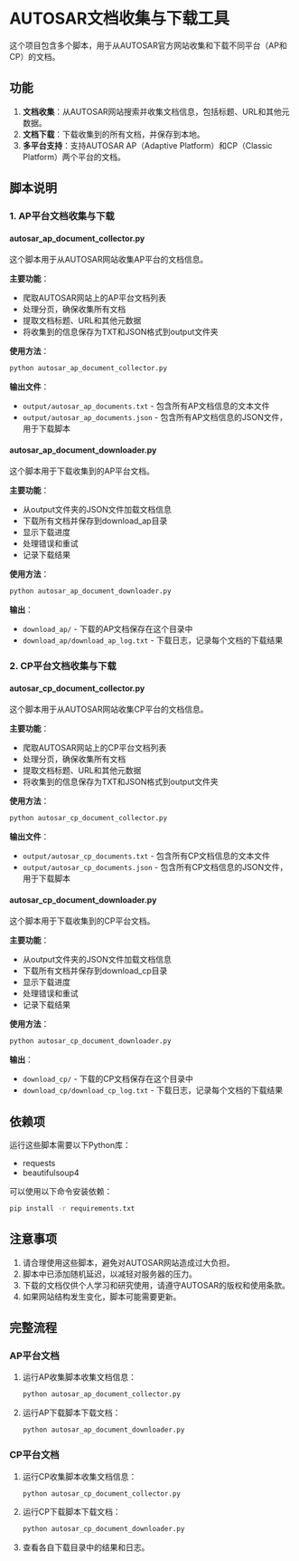 # AUTOSAR文档收集与下载工具

这个项目包含多个脚本，用于从AUTOSAR官方网站收集和下载不同平台（AP和CP）的文档。

## 功能

1. **文档收集**：从AUTOSAR网站搜索并收集文档信息，包括标题、URL和其他元数据。
2. **文档下载**：下载收集到的所有文档，并保存到本地。
3. **多平台支持**：支持AUTOSAR AP（Adaptive Platform）和CP（Classic Platform）两个平台的文档。

## 脚本说明

### 1. AP平台文档收集与下载

#### autosar_ap_document_collector.py

这个脚本用于从AUTOSAR网站收集AP平台的文档信息。

**主要功能**：
- 爬取AUTOSAR网站上的AP平台文档列表
- 处理分页，确保收集所有文档
- 提取文档标题、URL和其他元数据
- 将收集到的信息保存为TXT和JSON格式到output文件夹

**使用方法**：
```bash
python autosar_ap_document_collector.py
```

**输出文件**：
- `output/autosar_ap_documents.txt` - 包含所有AP文档信息的文本文件
- `output/autosar_ap_documents.json` - 包含所有AP文档信息的JSON文件，用于下载脚本

#### autosar_ap_document_downloader.py

这个脚本用于下载收集到的AP平台文档。

**主要功能**：
- 从output文件夹的JSON文件加载文档信息
- 下载所有文档并保存到download_ap目录
- 显示下载进度
- 处理错误和重试
- 记录下载结果

**使用方法**：
```bash
python autosar_ap_document_downloader.py
```

**输出**：
- `download_ap/` - 下载的AP文档保存在这个目录中
- `download_ap/download_ap_log.txt` - 下载日志，记录每个文档的下载结果

### 2. CP平台文档收集与下载

#### autosar_cp_document_collector.py

这个脚本用于从AUTOSAR网站收集CP平台的文档信息。

**主要功能**：
- 爬取AUTOSAR网站上的CP平台文档列表
- 处理分页，确保收集所有文档
- 提取文档标题、URL和其他元数据
- 将收集到的信息保存为TXT和JSON格式到output文件夹

**使用方法**：
```bash
python autosar_cp_document_collector.py
```

**输出文件**：
- `output/autosar_cp_documents.txt` - 包含所有CP文档信息的文本文件
- `output/autosar_cp_documents.json` - 包含所有CP文档信息的JSON文件，用于下载脚本

#### autosar_cp_document_downloader.py

这个脚本用于下载收集到的CP平台文档。

**主要功能**：
- 从output文件夹的JSON文件加载文档信息
- 下载所有文档并保存到download_cp目录
- 显示下载进度
- 处理错误和重试
- 记录下载结果

**使用方法**：
```bash
python autosar_cp_document_downloader.py
```

**输出**：
- `download_cp/` - 下载的CP文档保存在这个目录中
- `download_cp/download_cp_log.txt` - 下载日志，记录每个文档的下载结果

## 依赖项

运行这些脚本需要以下Python库：
- requests
- beautifulsoup4

可以使用以下命令安装依赖：
```bash
pip install -r requirements.txt
```

## 注意事项

1. 请合理使用这些脚本，避免对AUTOSAR网站造成过大负担。
2. 脚本中已添加随机延迟，以减轻对服务器的压力。
3. 下载的文档仅供个人学习和研究使用，请遵守AUTOSAR的版权和使用条款。
4. 如果网站结构发生变化，脚本可能需要更新。

## 完整流程

### AP平台文档

1. 运行AP收集脚本收集文档信息：
   ```bash
   python autosar_ap_document_collector.py
   ```

2. 运行AP下载脚本下载文档：
   ```bash
   python autosar_ap_document_downloader.py
   ```

### CP平台文档

1. 运行CP收集脚本收集文档信息：
   ```bash
   python autosar_cp_document_collector.py
   ```

2. 运行CP下载脚本下载文档：
   ```bash
   python autosar_cp_document_downloader.py
   ```

3. 查看各自下载目录中的结果和日志。 